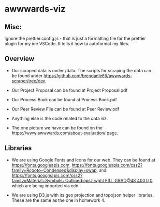 # awwwards-viz

## Misc:

Ignore the prettier.config.js - that is just a formatting file for the prettier plugin for my ide VSCode. It tells it how to autoformat my files.

## Overview

- Our scraped data is under /data. The scripts for scraping the data can be found under https://github.com/brendanle65/awwwards-scraper/tree/dev.

- Our Project Proposal can be found at Project Proposal.pdf

- Our Process Book can be found at Process Book.pdf

- Our Peer Review File can be found at Peer Review.pdf

- Anything else is the code related to the data viz.

- The one picture we have can be found on the https://www.awwwards.com/about-evaluation/ page.

## Libraries

- We are using Google Fonts and Icons for our web. They can be found at https://fonts.googleapis.com, https://fonts.googleapis.com/css2?family=Roboto+Condensed&display=swap, and https://fonts.googleapis.com/css2?family=Material+Symbols+Outlined:opsz,wght,FILL,GRAD@48,400,0,0 which are being imported via cdn.

- We are using D3.js with its geo projection and topojson helper libraries. These are the same as the one in homework 4.

